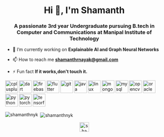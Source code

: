 <h1 align="center">Hi 👋, I'm Shamanth</h1>
<h3 align="center">A passionate 3rd year Undergraduate pursuing B.tech in Computer and Communications at Manipal Institute of Technology</h3>

- 🔭 I’m currently working on **Explainable AI and Graph Neural Networks**

- 📫 How to reach me **shamanthrnayak@gmail.com**

- ⚡ Fun fact **If it works,don't touch it.**

<p align="left"><img src="https://devicons.github.io/devicon/devicon.git/icons/cplusplus/cplusplus-original.svg" alt="cplusplus" width="40" height="40"/> <img src="https://www.vectorlogo.zone/logos/dartlang/dartlang-icon.svg" alt="dart" width="40" height="40"/> <img src="https://www.vectorlogo.zone/logos/firebase/firebase-icon.svg" alt="firebase" width="40" height="40"/> <img src="https://www.vectorlogo.zone/logos/flutterio/flutterio-icon.svg" alt="flutter" width="40" height="40"/> <img src="https://www.vectorlogo.zone/logos/git-scm/git-scm-icon.svg" alt="git" width="40" height="40"/> <img src="https://devicons.github.io/devicon/devicon.git/icons/java/java-original-wordmark.svg" alt="java" width="40" height="40"/> <img src="https://devicons.github.io/devicon/devicon.git/icons/linux/linux-original.svg" alt="linux" width="40" height="40"/> <img src="https://devicons.github.io/devicon/devicon.git/icons/mongodb/mongodb-original-wordmark.svg" alt="mongodb" width="40" height="40"/> <img src="https://devicons.github.io/devicon/devicon.git/icons/mysql/mysql-original-wordmark.svg" alt="mysql" width="40" height="40"/> <img src="https://www.vectorlogo.zone/logos/opencv/opencv-icon.svg" alt="opencv" width="40" height="40"/> <img src="https://devicons.github.io/devicon/devicon.git/icons/oracle/oracle-original.svg" alt="oracle" width="40" height="40"/> <img src="https://devicons.github.io/devicon/devicon.git/icons/python/python-original.svg" alt="python" width="40" height="40"/> <img src="https://www.vectorlogo.zone/logos/pytorch/pytorch-icon.svg" alt="pytorch" width="40" height="40"/> <img src="https://www.vectorlogo.zone/logos/tensorflow/tensorflow-icon.svg" alt="tensorflow" width="40" height="40"/></p>

<p><img align="left" src="https://github-readme-stats.vercel.app/api/top-langs/?username=shamanthnyk&layout=compact&hide=html" alt="shamanthnyk" /></p>

<p>&nbsp;<img align="center" src="https://github-readme-stats.vercel.app/api?username=shamanthnyk&show_icons=true" alt="shamanthnyk" /></p>

<p align="center">
<a href="https://linkedin.com/in/shamanth-r-nayak-k-6b482a169" target="blank"><img align="center" src="https://cdn.jsdelivr.net/npm/simple-icons@3.0.1/icons/linkedin.svg" alt="shamanth-r-nayak-k-6b482a169" height="30" width="30" /></a>
</p>

